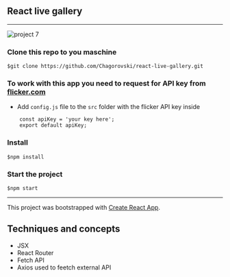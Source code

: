 ## React live gallery
---
![project 7](mockups/gif.gif)

### Clone this repo to you maschine
```$git clone https://github.com/Chagorovski/react-live-gallery.git```

### To work with this app you need to request for API key from [flicker.com](https://www.flickr.com/services/apps/create/apply/)
- Add   ```config.js```  file  to the ```src``` folder with the flicker API key inside

```
    const apiKey = 'your key here';
    export default apiKey;
```
### Install 
```$npm install```
### Start the project
```$npm start```

---


This project was bootstrapped with [Create React App](https://github.com/facebook/create-react-app).

## Techniques and concepts
- JSX
- React Router
- Fetch API
- Axios used to feetch external API




